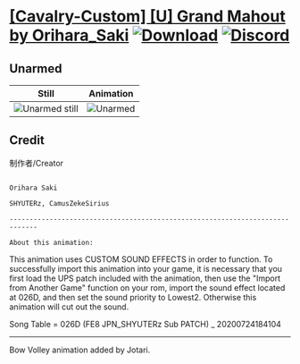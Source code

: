 # [\[Cavalry-Custom\] \[U\] Grand Mahout by Orihara_Saki](./) [![Download](https://img.shields.io/badge/Download--red?style=social&logo=github)](https://minhaskamal.github.io/DownGit/#/home?url=https://github.com/Klokinator/FE-Repo/tree/main/Battle%20Animations%2FMounted%20-%20Dismounted%2C%20Monsters%2C%20Misc%2F%5BCavalry-Custom%5D%20%5BU%5D%20Grand%20Mahout%20by%20Orihara_Saki%2F8.%20Unarmed) [![Discord](https://img.shields.io/badge/Discord--blue?style=social&logo=discord)](https://discord.gg/C7VNGnyTPA)

## Unarmed

| Still | Animation |
| :---: | :-------: |
| ![Unarmed still](./Unarmed_000.png) | ![Unarmed](./Unarmed.gif) |

## Credit

制作者/Creator

~~~~~~~~~~~~~~

Orihara Saki

SHYUTERz, CamusZekeSirius

-----------------------------------------------------------------------------

About this animation:

~~~~~~~~~~~~~~~~~~~~~~~

This animation uses CUSTOM SOUND EFFECTS in order to function. To successfully import this animation into your game, it is necessary that you first load the UPS patch included with the animation, then use the "Import from Another Game" function on your rom, import the sound effect located at 026D, and then set the sound priority to Lowest2. Otherwise this animation will cut out the sound.

Song Table = 026D (FE8 JPN_SHYUTERz Sub PATCH) _ 20200724184104

-----------------------------------------------------------------------------

Bow Volley animation added by Jotari.
